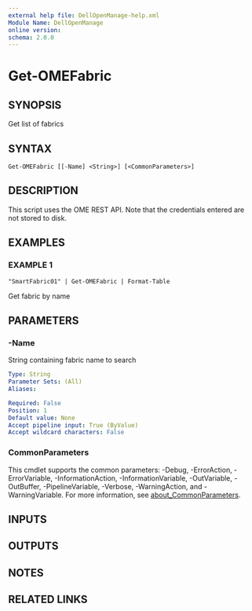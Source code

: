 ```yaml
---
external help file: DellOpenManage-help.xml
Module Name: DellOpenManage
online version:
schema: 2.0.0
---
```


# Get-OMEFabric

## SYNOPSIS
Get list of fabrics

## SYNTAX

```
Get-OMEFabric [[-Name] <String>] [<CommonParameters>]
```

## DESCRIPTION
This script uses the OME REST API.
Note that the credentials entered are not stored to disk.

## EXAMPLES

### EXAMPLE 1
```
"SmartFabric01" | Get-OMEFabric | Format-Table
```

Get fabric by name

## PARAMETERS

### -Name
String containing fabric name to search

```yaml
Type: String
Parameter Sets: (All)
Aliases:

Required: False
Position: 1
Default value: None
Accept pipeline input: True (ByValue)
Accept wildcard characters: False
```

### CommonParameters
This cmdlet supports the common parameters: -Debug, -ErrorAction, -ErrorVariable, -InformationAction, -InformationVariable, -OutVariable, -OutBuffer, -PipelineVariable, -Verbose, -WarningAction, and -WarningVariable. For more information, see [about_CommonParameters](http://go.microsoft.com/fwlink/?LinkID=113216).

## INPUTS

## OUTPUTS

## NOTES

## RELATED LINKS
